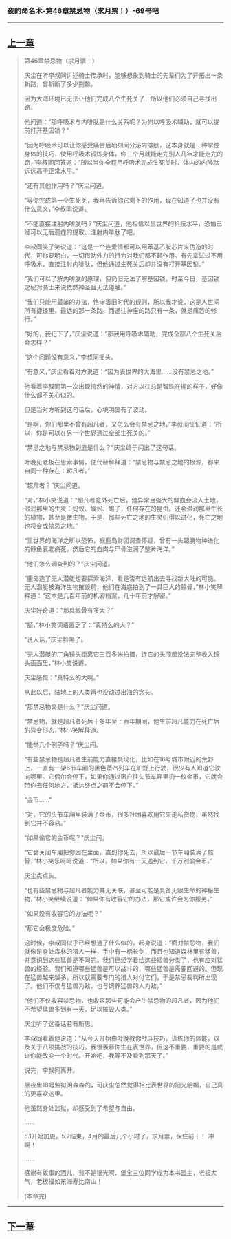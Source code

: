 ### 夜的命名术-第46章禁忌物（求月票！）-69书吧

--------
[上一章](./8bf9365e60f1144e6448dab2620f1fe4.md)
--------


>
>
>
>第46章禁忌物（求月票！）
>
>庆尘在听李叔同讲述骑士传承时，能够想象到骑士的先辈们为了开拓出一条新路，曾斩断了多少荆棘。
>
>因为大海环境已无法让他们完成八个生死关了，所以他们必须自己寻找出路。
>
>他问道：“那呼吸术与内啡肽是什么关系呢？为何以呼吸术辅助，就可以提前打开基因锁？”
>
>“因为呼吸术可以让你感受痛苦后顷刻间分泌内啡肽，这本身就是一种掌控身体的技巧，使用呼吸术锻炼身体，你三个月就能走完别人几年才能走完的路，”李叔同回答道：“所以当你全程用呼吸术完成生死关时，体内的内啡肽远远高于正常水平。”
>
>“还有其他作用吗？”庆尘问道。
>
>“等你完成第一个生死关，我再告诉你它剩下的作用，现在知道了也并没有什么意义，”李叔同说道。
>
>“不能直接注射内啡肽吗？”庆尘问道，他相信以里世界的科技水平，恐怕已经可以无后遗症的提取、注射内啡肽了吧。
>
>李叔同笑了笑说道：“这是一个连爱情都可以用苯基乙胺芯片来伪造的时代，可你要明白，一切借助外力的行为对我们都不起作用。有先辈试过不用呼吸术，直接注射内啡肽，但他通过生死关后却并没有打开基因锁。”
>
>“我们可以了解内啡肽的原理，但仍旧无法了解基因锁。时至今日，基因锁之秘对骑士来说依然神圣且无法碰触。”
>
>“我们只能用最笨的办法，恪守着旧时代的规则，所以我才说，这是人世间所有捷径里，最远的那一条路。而通往神座的路只有一条，就是痛苦的修行。”
>
>“好的，我记下了，”庆尘说道：“那我用呼吸术辅助，完成全部八个生死关后会怎样？”
>
>“这个问题没有意义，”李叔同摇头。
>
>“有意义，”庆尘看着对方说道：“因为表世界的大海里……没有禁忌之地。”
>
>他看着李叔同第一次出现愕然的神情，对方以往总是智珠在握的样子，好像什么都不关心似的。
>
>但是当对方听到这句话后，心境明显有了波动。
>
>“是啊，你们那里不曾有超凡者，又怎么会有禁忌之地，”李叔同怔怔道：“所以，你是可以在另一个世界通过全部生死关的。”
>
>“禁忌之地与禁忌物到底是什么？”庆尘终于问出了这句话。
>
>叶晚见老板在思索事情，便代替解释道：“禁忌物与禁忌之地的根源，都来自同一种存在：超凡者。”
>
>“超凡者？”庆尘问道。
>
>“对，”林小笑说道：“超凡者意外死亡后，他异常且强大的鲜血会流入土地，滋润那里的生灵：蚂蚁、蜈蚣、蝎子，任何存在的昆虫。还会滋润那里生长的植物，甚至是微生物。于是，那些死亡之地的生灵们得以进化，死亡之地也将变成禁忌之地。”
>
>“里世界的海洋之所以恐怖，据鹿岛财团调查怀疑，曾有一头超脱物种进化的鲸鱼衰老病死，然后它的血肉与尸骨滋润了整片海洋。”
>
>“他们怎么调查到的？”庆尘问道。
>
>“鹿岛造了无人潜艇想要探索海洋，看是否有远航出去寻找新大陆的可能。无人潜艇被海洋生物摧毁前，他们在海底拍到了一具巨大的鲸骨，”林小笑解释道：“这本是几百年前的机密档案，几十年前才解密。”
>
>庆尘好奇道：“那具鲸骨有多大？”
>
>“额，”林小笑词语匮乏了：“真特么的大？”
>
>“说人话，”庆尘脸黑了。
>
>“无人潜艇的广角镜头距离它三百多米拍摄，连它的头颅都没法完整收入镜头画面里，”林小笑说道。
>
>庆尘感慨：“真特么的大啊。”
>
>从此以后，陆地上的人类再也没动过出海的念头。
>
>“那禁忌物又是什么？”庆尘问道。
>
>“禁忌物，就是超凡者死后十多年至上百年期间，他生前超凡能力在死亡后的异变形态，”林小笑解释道。
>
>“能举几个例子吗？”庆尘问。
>
>“有些禁忌物是超凡者生前能力直接具现化，比如在16号城市附近的荒野上，一直有一架6节车厢的黑色蒸汽列车在旷野上行驶，很少有人知道它驶向哪里。它偶尔会停下，如果你通过窗户往头节车厢里扔一枚金币，它就会带你去任何地方，抵达终点之前不会停下。”
>
>“金币……”
>
>“对，它的头节车厢里装满了金币，很多社团喜欢用它来走私货物，虽然找到它并不容易。”
>
>“如果偷它的金币呢？”庆尘问。
>
>“它会关闭车厢把你困在里面，直到你死去，所以最后一节车厢装满了骸骨，”林小笑乐呵呵说道：“所以，如果你有一天遇到它，千万别偷金币。”
>
>庆尘点点头。
>
>“也有些禁忌物与超凡者能力并无关联，甚至可能是具备无限生命的神秘生物，”林小笑继续说道：“如果你有收容它的办法，那它或许会为你服务。”
>
>“如果没有收容它的办法呢？”
>
>“那它会极度危险。”
>
>这时候，李叔同似乎已经想通了什么似的，起身说道：“面对禁忌物，我们就像是身处森林的猎人一样，手中有一柄长剑，而且也知道森林里有猛兽，并意识到这些猛兽是不同的。我们已经学着给这些猛兽分类了，也有应对猛兽的经验。我们知道哪些猛兽是可以战斗的，哪些猛兽是需要回避的。但现在猛兽越来越多，所以就需要专门的猎人对付它们，于是禁忌裁判所出现了。他们不仅与猛兽为敌，也与饲养猛兽的人为敌。”
>
>“他们不仅收容禁忌物，也收容那些可能会产生禁忌物的超凡者，因为他们不希望猛兽多到有一天，足以摧毁人类。”
>
>庆尘听了这番话若有所思。
>
>李叔同看着他说道：“从今天开始由叶晚教你战斗技巧，训练你的体能，以及关于八项挑战的技巧。我很羡慕你生在表世界，但这不重要，重要的是或许你能改变一个时代。开始吧，我等不及看到那天了。”
>
>说完，李叔同离开。
>
>黑夜里18号监狱阴森森的，可庆尘忽然觉得相比表世界的阳光明媚，自己真的更喜欢这里。
>
>他虽然身处监狱，却感受到了希望与自由。
>
>……
>
>5.1开始加更，5.7结束，4月的最后几个小时了，求月票，保住前十！
>冲啊！
>
>……
>
>感谢有故事的酒儿、我不是银光啊、堡宝三位同学成为本书盟主，老板大气，老板福如东海寿比南山！
>
>(本章完)
>
>

--------
[下一章](./adaf9224266c6216b4834d3293271733.md)
--------
